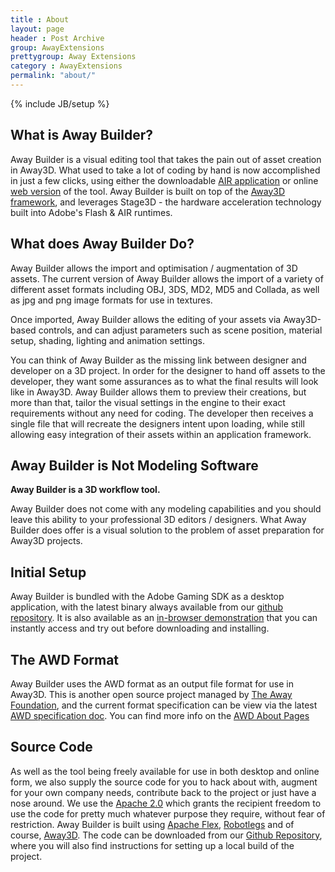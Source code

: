 ```yaml
---
title : About
layout: page
header : Post Archive
group: AwayExtensions
prettygroup: Away Extensions
category : AwayExtensions
permalink: "about/"
---
```

{% include JB/setup %}

## What is Away Builder?

Away Builder is a visual editing tool that takes the pain out of asset creation in Away3D. What used to take a lot of coding by hand is now accomplished in just a few clicks, using either the downloadable [AIR application](https://github.com/awaytools/AwayBuilder/blob/master/awaybuilder-desktop/bin-release/AwayBuilderApplication.air?raw=true) or online [web version](/awaybuilder/live_tool/) of the tool. Away Builder is built on top of the [Away3D framework](http://www.away3d.com), and leverages Stage3D - the hardware acceleration technology built into Adobe's Flash & AIR runtimes.

## What does Away Builder Do?

Away Builder allows the import and optimisation / augmentation of 3D assets. The current version of Away Builder allows the import of a variety of different asset formats including OBJ, 3DS, MD2, MD5 and Collada, as well as jpg and png image formats for use in textures. 

Once imported, Away Builder allows the editing of your assets via Away3D-based controls, and can adjust parameters such as scene position, material setup, shading, lighting and animation settings.

You can think of Away Builder as the missing link between designer and developer on a 3D project. In order for the designer to hand off assets to the developer, they want some assurances as to what the final results will look like in Away3D. Away Builder allows them to preview their creations, but more than that, tailor the visual settings in the engine to their exact requirements without any need for coding. The developer then receives a single file that will recreate the designers intent upon loading, while still allowing easy integration of their assets within an application framework.

## Away Builder is Not Modeling Software

**Away Builder is a 3D workflow tool.**

Away Builder does not come with any modeling capabilities and you should leave this ability to your professional 3D editors / designers.
What Away Builder does offer is a visual solution to the problem of asset preparation for Away3D projects.

## Initial Setup

Away Builder is bundled with the Adobe Gaming SDK as a desktop application, with the latest binary always available from our [github repository](https://github.com/awaytools/AwayBuilder). It is also available as an [in-browser demonstration](/awaybuilder/AwayBuilderApplication.html) that you can instantly access and try out before downloading and installing.

## The AWD Format

Away Builder uses the AWD format as an output file format for use in Away3D. This is another open source project managed by [The Away Foundation](http://www.theawayfoundation.org), and the current format specification can be view via the latest [AWD specification doc](https://github.com/awaytools/awd-sdk/blob/master/docs/AWD_format_specification2_1_Alpha.pdf?raw=true). You can find more info on the [AWD About Pages](/awdformat/about)

## Source Code

As well as the tool being freely available for use in both desktop and online form, we also supply the source code for you to hack about with, augment for your own company needs, contribute back to the project or just have a nose around. We use the [Apache 2.0](http://www.apache.org/licenses/LICENSE-2.0) which grants the recipient freedom to use the code for pretty much whatever purpose they require, without fear of restriction. Away Builder is built using [Apache Flex](http://flex.apache.org/), [Robotlegs](http://www.robotlegs.org/) and of course, [Away3D](http://www.away3d.com). The code can be downloaded from our [Github Repository](https://github.com/awaytools/AwayBuilder), where you will also find instructions for setting up a local build of the project.
